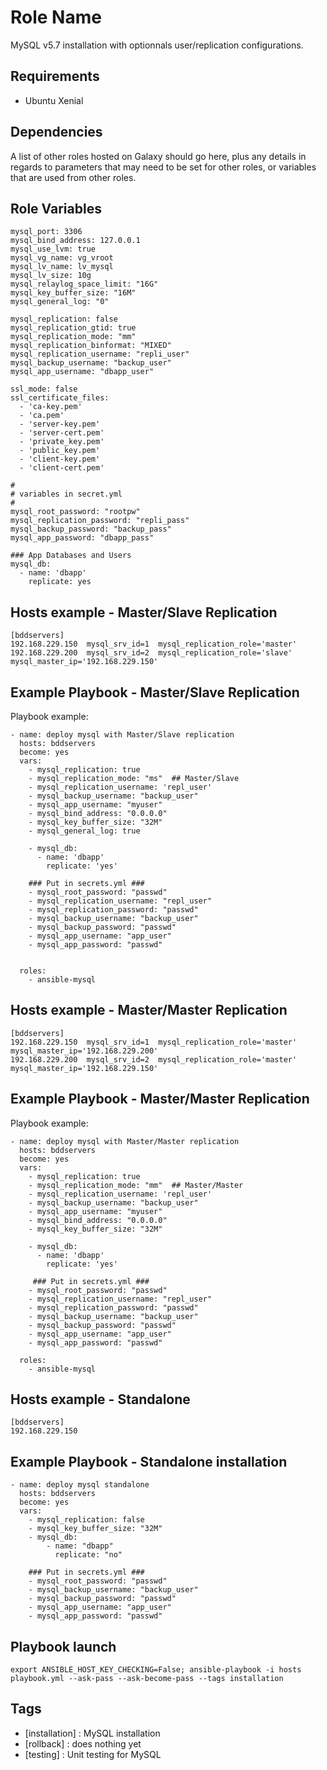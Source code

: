 Role Name
=========

MySQL v5.7 installation with optionnals user/replication configurations.


Requirements
------------

- Ubuntu Xenial

Dependencies
------------

A list of other roles hosted on Galaxy should go here, plus any details in regards to parameters that may need to be set for other roles, or variables that are used from other roles.

Role Variables
--------------

    mysql_port: 3306
    mysql_bind_address: 127.0.0.1
    mysql_use_lvm: true
    mysql_vg_name: vg_vroot
    mysql_lv_name: lv_mysql
    mysql_lv_size: 10g
    mysql_relaylog_space_limit: "16G"
    mysql_key_buffer_size: "16M"
    mysql_general_log: "0"

    mysql_replication: false
    mysql_replication_gtid: true
    mysql_replication_mode: "mm"
    mysql_replication_binformat: "MIXED"
    mysql_replication_username: "repli_user"
    mysql_backup_username: "backup_user"
    mysql_app_username: "dbapp_user"

    ssl_mode: false
    ssl_certificate_files:
      - 'ca-key.pem'
      - 'ca.pem'
      - 'server-key.pem'
      - 'server-cert.pem'
      - 'private_key.pem'
      - 'public_key.pem'
      - 'client-key.pem'
      - 'client-cert.pem'

    #
    # variables in secret.yml
    #
    mysql_root_password: "rootpw"
    mysql_replication_password: "repli_pass"
    mysql_backup_password: "backup_pass"
    mysql_app_password: "dbapp_pass"

    ### App Databases and Users
    mysql_db:
      - name: 'dbapp'
        replicate: yes


Hosts example - Master/Slave Replication
------------

    [bddservers]
    192.168.229.150  mysql_srv_id=1  mysql_replication_role='master'
    192.168.229.200  mysql_srv_id=2  mysql_replication_role='slave' mysql_master_ip='192.168.229.150'


Example Playbook - Master/Slave Replication
----------------

Playbook example:

    - name: deploy mysql with Master/Slave replication
      hosts: bddservers
      become: yes
      vars:
        - mysql_replication: true
        - mysql_replication_mode: "ms"	## Master/Slave
        - mysql_replication_username: 'repl_user'
        - mysql_backup_username: "backup_user"
        - mysql_app_username: "myuser"
        - mysql_bind_address: "0.0.0.0"
        - mysql_key_buffer_size: "32M"
        - mysql_general_log: true

        - mysql_db:
          - name: 'dbapp'
            replicate: 'yes'

        ### Put in secrets.yml ###
        - mysql_root_password: "passwd"
        - mysql_replication_username: "repl_user"
        - mysql_replication_password: "passwd"
        - mysql_backup_username: "backup_user"
        - mysql_backup_password: "passwd"
        - mysql_app_username: "app_user"
        - mysql_app_password: "passwd"


      roles:
        - ansible-mysql



Hosts example - Master/Master Replication
------------

    [bddservers]
    192.168.229.150  mysql_srv_id=1  mysql_replication_role='master' mysql_master_ip='192.168.229.200'
    192.168.229.200  mysql_srv_id=2  mysql_replication_role='master' mysql_master_ip='192.168.229.150'


Example Playbook - Master/Master Replication
----------------

Playbook example:

    - name: deploy mysql with Master/Master replication
      hosts: bddservers
      become: yes
      vars:
        - mysql_replication: true
        - mysql_replication_mode: "mm"	## Master/Master
        - mysql_replication_username: 'repl_user'
        - mysql_backup_username: "backup_user"
        - mysql_app_username: "myuser"
        - mysql_bind_address: "0.0.0.0"
        - mysql_key_buffer_size: "32M"

        - mysql_db:
          - name: 'dbapp'
            replicate: 'yes'

         ### Put in secrets.yml ###
        - mysql_root_password: "passwd"
        - mysql_replication_username: "repl_user"
        - mysql_replication_password: "passwd"
        - mysql_backup_username: "backup_user"
        - mysql_backup_password: "passwd"
        - mysql_app_username: "app_user"
        - mysql_app_password: "passwd"

      roles:
        - ansible-mysql


Hosts example - Standalone
------------

    [bddservers]
    192.168.229.150


Example Playbook - Standalone installation
----------------

    - name: deploy mysql standalone
      hosts: bddservers
      become: yes
      vars:
        - mysql_replication: false
        - mysql_key_buffer_size: "32M"
        - mysql_db:
            - name: "dbapp"
              replicate: "no"

        ### Put in secrets.yml ###
        - mysql_root_password: "passwd"
        - mysql_backup_username: "backup_user"
        - mysql_backup_password: "passwd"
        - mysql_app_username: "app_user"
        - mysql_app_password: "passwd"


Playbook launch
---------------

    export ANSIBLE_HOST_KEY_CHECKING=False; ansible-playbook -i hosts playbook.yml --ask-pass --ask-become-pass --tags installation

Tags
----

- [installation] : MySQL installation
- [rollback] : does nothing yet
- [testing] : Unit testing for MySQL
